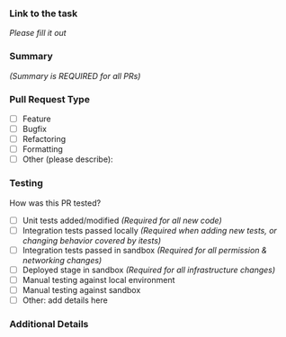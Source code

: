 ### Link to the task
*Please fill it out*

### Summary 
*(Summary is *REQUIRED* for all PRs)*

### Pull Request Type

- [ ] Feature
- [ ] Bugfix
- [ ] Refactoring
- [ ] Formatting
- [ ] Other (please describe): 

### Testing 

How was this PR tested?

- [ ] Unit tests added/modified *(Required for all new code)*
- [ ] Integration tests passed locally *(Required when adding new tests, or changing behavior covered by itests)*
- [ ] Integration tests passed in sandbox *(Required for all permission & networking changes)*
- [ ] Deployed stage in sandbox *(Required for all infrastructure changes)*
- [ ] Manual testing against local environment 
- [ ] Manual testing against sandbox 
- [ ] Other: add details here

### Additional Details


